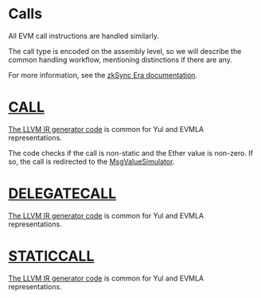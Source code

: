 # Calls

All EVM call instructions are handled similarly.

The call type is encoded on the assembly level, so we will describe the common handling workflow, mentioning distinctions if there are any.

For more information, see the [zkSync Era documentation](https://era.zksync.io/docs/reference/architecture/differences-with-ethereum.html#call-staticcall-delegatecall).



# [CALL](https://www.evm.codes/#f1?fork=shanghai)

[The LLVM IR generator code](https://github.com/matter-labs/era-compiler-llvm-context/blob/main/src/eravm/evm/call.rs#L530) is common for Yul and EVMLA representations.

The code checks if the call is non-static and the Ether value is non-zero. If so, the call is redirected to the [MsgValueSimulator](https://github.com/code-423n4/2024-03-zksync/blob/main/docs/zkSync%20Era/VM%20Section/How%20compiler%20works/system_contracts.md#ether-value-simulator).



# [DELEGATECALL](https://www.evm.codes/#f4?fork=shanghai)

[The LLVM IR generator code](https://github.com/matter-labs/era-compiler-llvm-context/blob/main/src/eravm/evm/call.rs#L530) is common for Yul and EVMLA representations.



# [STATICCALL](https://www.evm.codes/#fa?fork=shanghai)

[The LLVM IR generator code](https://github.com/matter-labs/era-compiler-llvm-context/blob/main/src/eravm/evm/call.rs#L530) is common for Yul and EVMLA representations.

